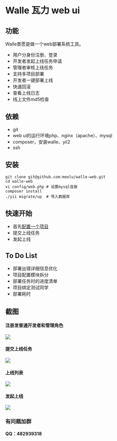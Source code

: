 Walle 瓦力 web ui
==========================

功能
---

Walle景愿是做一个web部署系统工具。

* 用户分身份注册、登录
* 开发者发起上线任务申请
* 管理者审核上线任务
* 支持多项目部署
* 开发者一键部署上线
* 快速回滚
* 查看上线日志
* 线上文件md5检查

依赖
---

* git
* web ui的运行环境php、nginx（apache）、mysql
* composer，安装walle、yii2
* ssh

安装
----
```
git clone git@github.com:meolu/walle-web.git
cd walle-web
vi config/web.php # 设置mysql连接
composer install
./yii migrate/up  # 导入数据库
```

快速开始
-------
* 首先[配置一个项目](https://raw.github.com/meolu/walle-web/master/screenshots/task-list.png)
* 提交上线任务
* 发起上线


To Do List
----------

* 部署出错详细信息优化
* 项目配置模块拆分
* 部署任务时的进度清单
* 项目绑定测试同学
* 部署耗时

截图
---
#### 注册发普通开发者和管理角色
![](https://raw.github.com/meolu/walle-web/master/screenshots/login.png)

#### 提交上线任务
![](https://raw.github.com/meolu/walle-web/master/screenshots/submit.gif)

#### 上线列表
![](https://raw.github.com/meolu/walle-web/master/screenshots/task-list.png)

#### 发起上线
![](https://raw.github.com/meolu/walle-web/master/screenshots/deploy.png)


### 有问题加群
**QQ：482939318**
